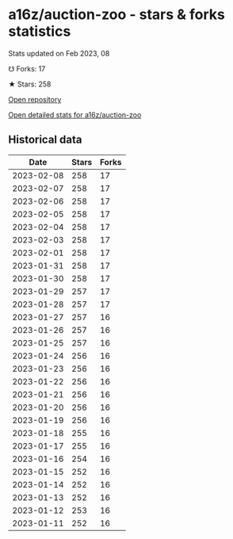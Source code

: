 # a16z/auction-zoo - stars & forks statistics

Stats updated on Feb 2023, 08

☋ Forks: 17

★ Stars: 258

[Open repository](https://github.com/a16z/auction-zoo)

[Open detailed stats for a16z/auction-zoo](https://reviewgithub.com/rep/a16z/auction-zoo)

## Historical data
| Date | Stars | Forks |
|------|-------|-------|
| 2023-02-08 | 258 | 17 | 
| 2023-02-07 | 258 | 17 | 
| 2023-02-06 | 258 | 17 | 
| 2023-02-05 | 258 | 17 | 
| 2023-02-04 | 258 | 17 | 
| 2023-02-03 | 258 | 17 | 
| 2023-02-01 | 258 | 17 | 
| 2023-01-31 | 258 | 17 | 
| 2023-01-30 | 258 | 17 | 
| 2023-01-29 | 257 | 17 | 
| 2023-01-28 | 257 | 17 | 
| 2023-01-27 | 257 | 16 | 
| 2023-01-26 | 257 | 16 | 
| 2023-01-25 | 257 | 16 | 
| 2023-01-24 | 256 | 16 | 
| 2023-01-23 | 256 | 16 | 
| 2023-01-22 | 256 | 16 | 
| 2023-01-21 | 256 | 16 | 
| 2023-01-20 | 256 | 16 | 
| 2023-01-19 | 256 | 16 | 
| 2023-01-18 | 255 | 16 | 
| 2023-01-17 | 255 | 16 | 
| 2023-01-16 | 254 | 16 | 
| 2023-01-15 | 252 | 16 | 
| 2023-01-14 | 252 | 16 | 
| 2023-01-13 | 252 | 16 | 
| 2023-01-12 | 253 | 16 | 
| 2023-01-11 | 252 | 16 | 

